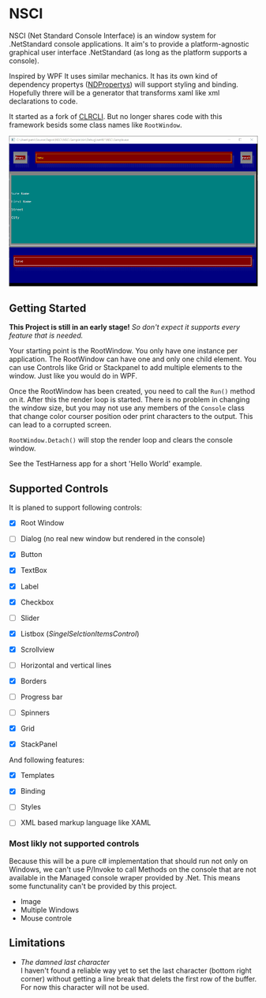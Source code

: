 # NSCI
NSCI (Net Standard Console Interface) is an window system for .NetStandard console applications.
It aim's to provide a platform-agnostic graphical user interface .NetStandard (as long as the platform supports a console).

Inspired by WPF It uses similar mechanics. It has its own kind of dependency propertys ([NDPropertys](https://github.com/LokiMidgard/NDProperty)) will support styling and binding. Hopefully threre will be a generator that transforms xaml like xml declarations to code.

It started as a fork of [CLRCLI](https://github.com/PhonicUK/CLRCLI). But no longer shares code with this framework besids some class names like ```RootWindow```.

![screen reccord](Doku/Images/screen-reccord.gif)

## Getting Started

**This Project is still in an early stage!** _So don't expect it supports every feature that is needed._

Your starting point is the RootWindow. You only have one instance per 
application. The RootWindow can have one and only one child element. You can use Controls like Grid or Stackpanel to add multiple elements to the window. Just like you would do in WPF.

Once the RootWindow has been created, you need to call the ```Run()``` method on it. After this the render loop is started. There is no problem in changing the window size, but you may not use any members of the ```Console``` class that change color courser position oder print characters to the output. This can lead to a corrupted screen.


```RootWindow.Detach()``` will stop the render loop and clears the console window.

See the TestHarness app for a short 'Hello World' example.

## Supported Controls

It is planed to support following controls:

- [x] Root Window
- [ ] Dialog (no real new window but rendered in the console)
- [x] Button
- [x] TextBox
- [x] Label
- [x] Checkbox
- [ ] Slider
- [x] Listbox (*SingelSelctionItemsControl*)
- [x] Scrollview 
- [ ] Horizontal and vertical lines
- [x] Borders
- [ ] Progress bar
- [ ] Spinners
- [x] Grid
- [x] StackPanel


And following features:

- [x] Templates
- [x] Binding
- [ ] Styles
- [ ] XML based markup language like XAML


### Most likly not supported controls
Because this will be a pure c# implementation that should run not only on Windows, we can't use P/Invoke to call Methods on the console that are not available in the Managed console wraper provided by .Net. This means some functunality can't be provided by this project.
- Image
- Multiple Windows
- Mouse controle

## Limitations

- *The damned last character*  
  I haven't found a reliable way yet to set the last character (bottom right corner) without getting a line
  break that delets the first row of the buffer. For now this character will not be used.

